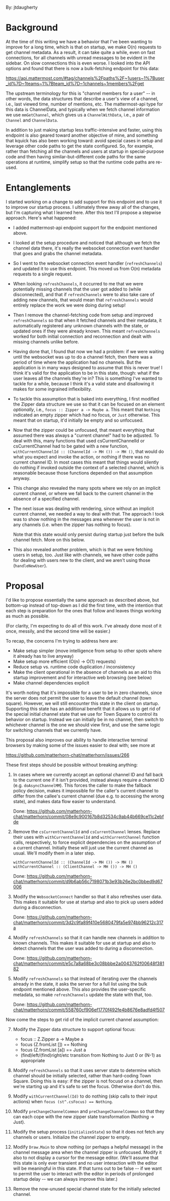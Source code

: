 
By: jtdaugherty

Background
==========

At the time of this writing we have a behavior that I've been wanting to
improve for a long time, which is that on startup, we make O(n) requests
to get channel metadata. As a result, it can take quite a while, even on
fast connections, for all channels with unread messages to be evident
in the sidebar. On slow connections this is even worse. I looked into
the API options and found that there is now a bulk-fetching endpoint for
this data:

https://api.mattermost.com/#tag/channels%2Fpaths%2F~1users~1%7Buser_id%7D~1teams~1%7Bteam_id%7D~1channels~1members%2Fget

The upstream terminology for this is "channel members for a user"
-- in other words, the data structures that describe a user's view
of a channel, i.e., last viewed time, number of mentions, etc. The
mattermost-api type for this data is ChannelData, and typically when
we fetch channel information we use `mmGetChannel`, which gives us a
`ChannelWithData`, i.e., a pair of `Channel` and `ChannelData`.

In addition to just making startup less traffic-intensive and faster,
using this endpoint is also geared toward another objective of mine, and
something that kquick has also been working toward: avoid special cases
in setup and leverage other code paths to get the state configured. So,
for example, rather than fetching all the channels and users at startup
in special-purpose code and then having similar-but-different code paths
for the same operations at runtime, simplify setup so that the runtime
code paths are re-used.

Entanglements
=============

I started working on a change to add support for this endpoint and to
use it to improve our startup process. I ultimately threw away all of
the changes, but I'm capturing what I learned here. After this text I'll
propose a stepwise approach. Here's what happened:

 * I added mattermost-api endpoint support for the endpoint mentioned
   above.

 * I looked at the setup procedure and noticed that although we fetch
   the channel data there, it's really the websocket connection event
   handler that goes and grabs the channel metadata.

 * So I went to the websocket connection event handler
   (`refreshChannels`) and updated it to use this endpoint. This moved
   us from O(n) metadata requests to a single request.

 * When looking `refreshChannels`, it occurred to me that we were
   potentially missing channels that the user got added to (while
   disconnected), and that if `refreshChannels` were to also take care
   of adding new channels, that would mean that `refreshChannels` would
   entirely replace the work we were doing during setup!

 * Then I remove the channel-fetching code from setup and improved
   `refreshChannels` so that when it fetched channels and their
   metadata, it automatically registered any unknown channels with
   the state, or updated ones if they were already known. This meant
   `refreshChannels` worked for both initial connection and reconnection
   and dealt with missing channels unlike before.

 * Having done that, I found that now we had a problem: if we were
   waiting until the websocket was up to do a channel fetch, then there
   was a period of time where the application had no channels. But the
   application is in many ways designed to assume that this is never
   true! I think it's valid for the application to be in this state,
   though: what if the user leaves all the channels they're in? This
   is something I've wanted to tackle for a while, because I think
   it's a valid state and disallowing it makes for some ingrained
   inflexibility.

 * To tackle this assumption that is baked into everything, I first
   modified the Zipper data structure we use so that it can be focused
   on an element *optionally*, i.e., `focus :: Zipper a -> Maybe a`.
   This meant that `Nothing` indicated an empty zipper which had
   no focus, or `Just` otherwise. This meant that on startup, it'd
   initially be empty and so unfocused.

 * Now that the zipper could be unfocused, that meant everything that
   assumed there was always a "current channel" had to be adjusted.
   To deal with this, many functions that used csCurrentChannelId
   or csCurrentChannel had to be gated with a new function,
   `withCurrentChannelId :: (ChannelId -> MH ()) -> MH ()`, that would
   do what you expect and invoke the action, or nothing if there was
   no current channel ID. In most cases this meant that things would
   silently do nothing if invoked outside the context of a selected
   channel, which is reasonable because those functions depended on that
   assumption anyway.

 * This change also revealed the many spots where we rely on an implicit
   current channel, or where we fall back to the current channel in the
   absence of a specified channel.

 * The next issue was dealing with rendering, since without an implicit
   current channel, we needed a way to deal with that. The approach I
   took was to show nothing in the messages area whenever the user is
   not in any channels (i.e. when the zipper has nothing to focus).

   Note that this state would only persist during startup just before
   the bulk channel fetch. More on this below.

 * This also revealed another problem, which is that we were fetching
   users in setup, too. Just like with channels, we have other code
   paths for dealing with users new to the client, and we aren't using
   those (`handleNewUser`).

Proposal
========

I'd like to propose essentially the same approach as described above,
but bottom-up instead of top-down as I did the first time, with the
intention that each step is preparation for the ones that follow and
leaves things working as much as possible.

(For clarity, I'm expecting to do all of this work. I've already done
most of it once, messily, and the second time will be easier.)

To recap, the concerns I'm trying to address here are:

 * Make setup simpler (move intelligence from setup to other spots where
   it already has to live anyway)
 * Make setup more efficient (O(n) -> O(1) requests)
 * Reduce setup vs. runtime code duplication / inconsistency
 * Make the client operational in the absence of channels as an aid to
   this startup improvement and for interactive web browsing (see below)
 * Make channel dependencies explicit

It's worth noting that it's impossible for a user to be in zero
channels, since the server does not permit the user to leave the default
channel (town square). However, we will still encounter this state in
the client on startup. Supporting this state has an additional benefit
that it allows us to get rid of the special initial channel state that
we use for Town Square to control its behavior on startup. Instead we
can initially be in no channel, then switch to whichever channel is the
one we should view first, and use the same logic for switching channels
that we currently have.

This proposal also improves our ability to handle interactive terminal
browsers by making some of the issues easier to deal with; see more at

  https://github.com/matterhorn-chat/matterhorn/issues/266

These first steps should be possible without breaking anything:

 1. In cases where we currently accept an optional channel ID and fall
    back to the current one if it isn't provided, instead always require
    a channel ID (e.g. `doAsyncChannelMM`). This forces the caller to
    make the fallback policy decision, makes it impossible for the
    caller's current channel to differ from the callee's current channel
    (due e.g. to accessing the wrong state), and makes data flow easier
    to understand.

    Done:
    https://github.com/matterhorn-chat/matterhorn/commit/08e9c900167b8d32534c9ab44b669ce11c2ebfde

 2. Remove the `csCurrentChannelId` and `csCurrentChannel` lenses.
    Replace their uses with `withCurrentChannelId` and
    `withCurrentChannel` function calls, respectively, to force explicit
    dependencies on the assumption of a current channel. Initially these
    will just use the current channel as usual. We'll modify them in a
    later step.

    `withCurrentChannelId :: (ChannelId -> MH ()) -> MH ()`
    `withCurrentChannel :: (ClientChannel -> MH ()) -> MH ()`

    Done:
    https://github.com/matterhorn-chat/matterhorn/commit/d9b6ab56c7198071b3e93b26e2bc0bbed9d67006

 3. Modify the `WebsocketConnect` handler so that it also refreshes user
    data. This makes it suitable for use at startup and also to pick up
    users added during a disconnection.

    Done:
    https://github.com/matterhorn-chat/matterhorn/commit/3d2c9fa89f410e5680479fa5e974bb96212c317a

 4. Modify `refreshChannels` so that it can handle new channels in
    addition to known channels. This makes it suitable for use at
    startup and also to detect channels that the user was added to
    during a disconnection.

    Done:
    https://github.com/matterhorn-chat/matterhorn/commit/e5c7a8a68be3c08bbbe2a0043762f00648f38182

 5. Modify `refreshChannels` so that instead of iterating over the
    channels already in the state, it asks the server for a full
    list using the bulk endpoint mentioned above. This also provides the
    user-specific metadata, so make `refreshChannels` update the state
    with that, too.

    Done:
    https://github.com/matterhorn-chat/matterhorn/commit/558760cf906ef1770f492fe4b8676e8adfd4f507

Now come the steps to get rid of the implicit current channel
assumption:

 7. Modify the Zipper data structure to support optional focus:

    - focus :: Z.Zipper a -> Maybe a
    - focus (Z.fromList []) == Nothing
    - focus (Z.fromList [a]) == Just a
    - (find)left/(find)right/etc transition from Nothing to Just 0 or
      (N-1) as appropriate

 8. Modify `refreshChannels` so that it uses server state to determine
    which channel should be initially selected, rather than hard-coding
    Town Square. Doing this is easy: if the zipper is not focusd on a
    channel, then we're starting up and it's safe to set the focus.
    Otherwise don't do this.

 9. Modify `withCurrentChannel(Id)` to do nothing (skip calls to their
    input actions) when `focus (st^.csFocus) == Nothing`.

 10. Modify `preChangeChannelCommon` and `preChangeChannelCommon` so
     that they can each cope with the new zipper state transformation
     (Nothing -> Just).

 11. Modify the setup process (`initializeState`) so that it does not
     fetch any channels or users. Initialize the channel zipper to empty.

 12. Modify `Draw.Main` to show nothing (or perhaps a helpful message)
     in the channel message area when the channel zipper is unfocused.
     Modify it also to not display a cursor for the message editor.
     (We'll assume that this state is only ever transient and no user
     interaction with the editor will be meaningful in this state. If
     that turns out to be false -- if we want to permit the user to
     interact with the editor in periods of prolonged startup delay --
     we can always improve this later.)

 13. Remove the now-unused special channel state for the initially
     selected channel.
